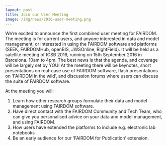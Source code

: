 ```yaml
---
layout: post
title: Join our User Meeting
image: /img/news/2016-user-meeting.png 
---
```



We’re excited to announce the first combined user meeting for FAIRDOM. The meeting is for current users, and anyone interested in data and model management, or interested in using the FAIRDOM software and platforms (SEEK, FAIRDOMHub, openBIS, JWSOnline, RightField). It will be held as a satellite meeting of ICSB 2016, running on 15th September 2016 in Barcelona. 10am to 4pm. The best news is that the agenda, and coverage will be largely set by YOU!
At the meeting there will be keynotes, short presentations on real-case use of FAIRDOM software, flash presentations on ‘FAIRDOM in the wild’, and discussion forums where users can discuss the suite of FAIRDOM software.

At the meeting you will:
1. Learn how other research groups formulate their data and model management using FAIRDOM software.
2. Have direct contact with the FAIRDOM Community and Tech Team, who can give you personalised advice on your data and model management, and using FAIRDOM.
3. How users have extended the platforms to include e.g. electronic lab notebooks
4. Be an early audience for our ‘FAIRDOM for Publication’ extension.